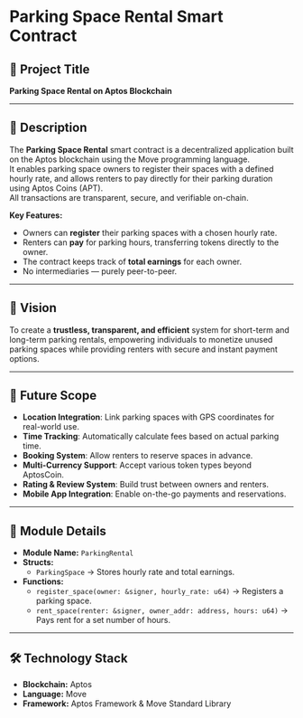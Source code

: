 # Parking Space Rental Smart Contract

## 📌 Project Title
**Parking Space Rental on Aptos Blockchain**

---

## 📖 Description
The **Parking Space Rental** smart contract is a decentralized application built on the Aptos blockchain using the Move programming language.  
It enables parking space owners to register their spaces with a defined hourly rate, and allows renters to pay directly for their parking duration using Aptos Coins (APT).  
All transactions are transparent, secure, and verifiable on-chain.

**Key Features:**
- Owners can **register** their parking spaces with a chosen hourly rate.
- Renters can **pay** for parking hours, transferring tokens directly to the owner.
- The contract keeps track of **total earnings** for each owner.
- No intermediaries — purely peer-to-peer.

---

## 🎯 Vision
To create a **trustless, transparent, and efficient** system for short-term and long-term parking rentals, empowering individuals to monetize unused parking spaces while providing renters with secure and instant payment options.

---

## 🚀 Future Scope
- **Location Integration**: Link parking spaces with GPS coordinates for real-world use.
- **Time Tracking**: Automatically calculate fees based on actual parking time.
- **Booking System**: Allow renters to reserve spaces in advance.
- **Multi-Currency Support**: Accept various token types beyond AptosCoin.
- **Rating & Review System**: Build trust between owners and renters.
- **Mobile App Integration**: Enable on-the-go payments and reservations.

---

## 📂 Module Details
- **Module Name:** `ParkingRental`
- **Structs:**  
  - `ParkingSpace` → Stores hourly rate and total earnings.
- **Functions:**  
  - `register_space(owner: &signer, hourly_rate: u64)` → Registers a parking space.  
  - `rent_space(renter: &signer, owner_addr: address, hours: u64)` → Pays rent for a set number of hours.

---

## 🛠 Technology Stack
- **Blockchain:** Aptos
- **Language:** Move
- **Framework:** Aptos Framework & Move Standard Library
